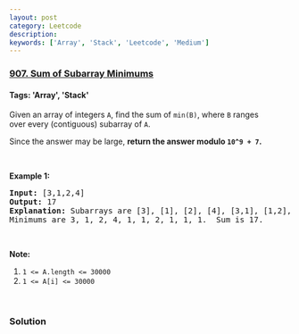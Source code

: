 ```yaml
---
layout: post
category: Leetcode
description: 
keywords: ['Array', 'Stack', 'Leetcode', 'Medium']
---
```

### [907. Sum of Subarray Minimums](https://leetcode.com/problems/sum-of-subarray-minimums)

#### Tags: 'Array', 'Stack'

<div class="content__u3I1 question-content__JfgR"><div><p>Given an array of integers <code>A</code>, find the sum of <code>min(B)</code>, where <code>B</code> ranges over every (contiguous) subarray of <code>A</code>.</p>
<p>Since the answer may be large, <strong>return the answer modulo <code>10^9 + 7</code>.</strong></p>
<p> </p>
<p><strong>Example 1:</strong></p>
<pre><strong>Input: </strong><span id="example-input-1-1">[3,1,2,4]</span>
<strong>Output: </strong><span id="example-output-1">17</span>
<strong>Explanation:</strong> Subarrays are [3], [1], [2], [4], [3,1], [1,2], [2,4], [3,1,2], [1,2,4], [3,1,2,4]. 
Minimums are 3, 1, 2, 4, 1, 1, 2, 1, 1, 1.  Sum is 17.</pre>
<p> </p>
<p><strong>Note:</strong></p>
<ol>
<li><code>1 &lt;= A.length &lt;= 30000</code></li>
<li><code>1 &lt;= A[i] &lt;= 30000</code></li>
</ol>
<div>
<p> </p>
</div>
</div></div>

### Solution
